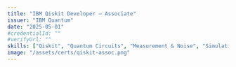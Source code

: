 ```yaml
---
title: "IBM Qiskit Developer — Associate"
issuer: "IBM Quantum"
date: "2025-05-01"
#credentialId: ""
#verifyUrl: ""
skills: ["Qiskit", "Quantum Circuits", "Measurement & Noise", "Simulation"]
image: "/assets/certs/qiskit-assoc.png"
---
```

